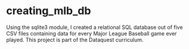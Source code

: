# creating_mlb_db
Using the sqlite3 module, I created a relational SQL database out of five CSV files containing data for every Major League Baseball game ever played.  This project is part of the Dataquest curriculum.
